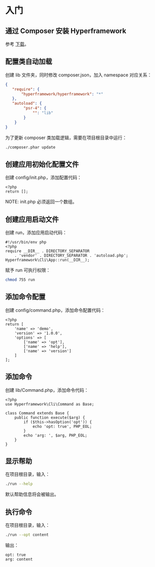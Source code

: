 # 入门
## 通过 Composer 安装 Hyperframework
参考 [下载](/cn/downloads)。

## 配置类自动加载
创建 lib 文件夹，同时修改 composer.json，加入 namespace 对应关系：

```.json
{
   "require": {
       "hyperframework/hyperframework": "*"
   },
   "autoload": {
        "psr-4": {
            "": "lib"
        }
    }
}
```

为了更新 composer 类加载逻辑，需要在项目根目录中运行：

```.bash
./composer.phar update
```

## 创建应用初始化配置文件
创建 config/init.php，添加配置代码：

```.php
<?php
return [];
```

NOTE: init.php 必须返回一个数组。

## 创建应用启动文件
创建 run，添加应用启动代码：

```.php
#!/usr/bin/env php
<?php
require __DIR__ . DIRECTORY_SEPARATOR
    . 'vendor' . DIRECTORY_SEPARATOR . 'autoload.php';
Hyperframework\Cli\App::run(__DIR__);
```

赋予 run 可执行权限：
```.bash
chmod 755 run
```

## 添加命令配置
创建 config/command.php，添加命令配置代码：
```.php
<?php
return [
    'name' => 'demo',
    'version' => '1.0.0',
    'options' => [
        ['name' => 'opt'],
        ['name' => 'help'],
        ['name' => 'version']
    ]
];
```
## 添加命令
创建 lib/Command.php，添加命令代码：

```.php
<?php
use Hyperframework\Cli\Command as Base;

class Command extends Base {
    public function execute($arg) {
        if ($this->hasOption('opt')) {
            echo 'opt: true', PHP_EOL;
        }
        echo 'arg: ', $arg, PHP_EOL;
    }
}
```

## 显示帮助
在项目根目录，输入：
```.bash
./run --help
```
默认帮助信息将会被输出。

## 执行命令
在项目根目录，输入：
```.bash
./run --opt content
```
输出：
```.nohighlight
opt: true
arg: content
```
